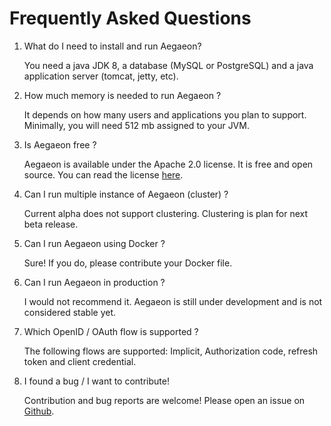 # Frequently Asked Questions

1. What do I need to install and run Aegaeon?

    You need a java JDK 8, a database (MySQL or PostgreSQL) and a java application server (tomcat, jetty, etc).

2. How much memory is needed to run Aegaeon ?

    It depends on how many users and applications you plan to support. Minimally, you will need 512 mb assigned to your JVM.

3. Is Aegaeon free ?

    Aegaeon is available under the Apache 2.0 license. It is free and open source. You can read the license [here](license.md).

4. Can I run multiple instance of Aegaeon (cluster) ?

    Current alpha does not support clustering. Clustering is plan for next beta release.

5. Can I run Aegaeon using Docker ?

    Sure! If you do, please contribute your Docker file.

6. Can I run Aegaeon in production ?

    I would not recommend it. Aegaeon is still under development and is not considered stable yet.

7. Which OpenID / OAuth flow is supported ?

    The following flows are supported: Implicit, Authorization code, refresh token and client credential.

8. I found a bug / I want to contribute!

    Contribution and bug reports are welcome! Please open an issue on [Github](https://github.com/n4devca/aegaeon/issues).